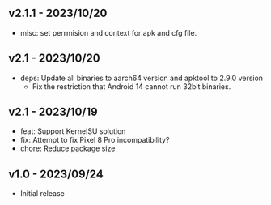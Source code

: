 ## v2.1.1 - 2023/10/20
- misc: set perrmision and context for apk and cfg file.

## v2.1 - 2023/10/20
- deps: Update all binaries to aarch64 version and apktool to 2.9.0 version
    - Fix the restriction that Android 14 cannot run 32bit binaries.

## v2.1 - 2023/10/19
- feat: Support KernelSU solution
- fix: Attempt to fix Pixel 8 Pro incompatibility?
- chore: Reduce package size

## v1.0 - 2023/09/24
- Initial release
